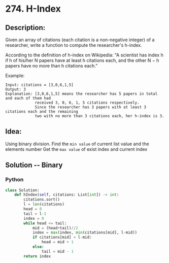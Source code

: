# 274. H-Index
## Description:
Given an array of citations (each citation is a non-negative integer) of a researcher, write a function to compute the researcher's h-index.

According to the definition of h-index on Wikipedia: "A scientist has index h if h of his/her N papers have at least h citations each, and the other N − h papers have no more than h citations each."

Example:
```
Input: citations = [3,0,6,1,5]
Output: 3 
Explanation: [3,0,6,1,5] means the researcher has 5 papers in total and each of them had 
             received 3, 0, 6, 1, 5 citations respectively. 
             Since the researcher has 3 papers with at least 3 citations each and the remaining 
             two with no more than 3 citations each, her h-index is 3.
```

## Idea:
  Using binary division. Find the ```min value``` of current list value and the elements number
  Get the ```max value``` of exist index and current index

## Solution -- Binary
### Python
```python
class Solution:
    def hIndex(self, citations: List[int]) -> int:
        citations.sort()
        l = len(citations)
        head = 0
        tail = l-1
        index = 0
        while head <= tail:
            mid = (head+tail)//2
            index = max(index, min(citations[mid], l-mid))
            if citations[mid] < l-mid:
                head = mid + 1
            else:
                tail = mid - 1
        return index
```
